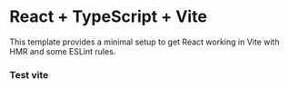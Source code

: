 # React + TypeScript + Vite

This template provides a minimal setup to get React working in Vite with HMR and some ESLint rules.

### Test vite
```
